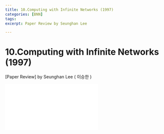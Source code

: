 ```yaml
---
title: 10.Computing with Infinite Networks (1997)
categories: [BNN]
tags: 
excerpt: Paper Review by Seunghan Lee

---
```


10.Computing with Infinite Networks (1997)
==========================================

[Paper Review] by Seunghan Lee ( 이승한 )

<embed src="/assets/pdf/BNN/review/[review]10.Computing with Infinite Networks (1997).pdf#toolbar=0&navpanes=0&scrollbar=0" type="application/pdf" />